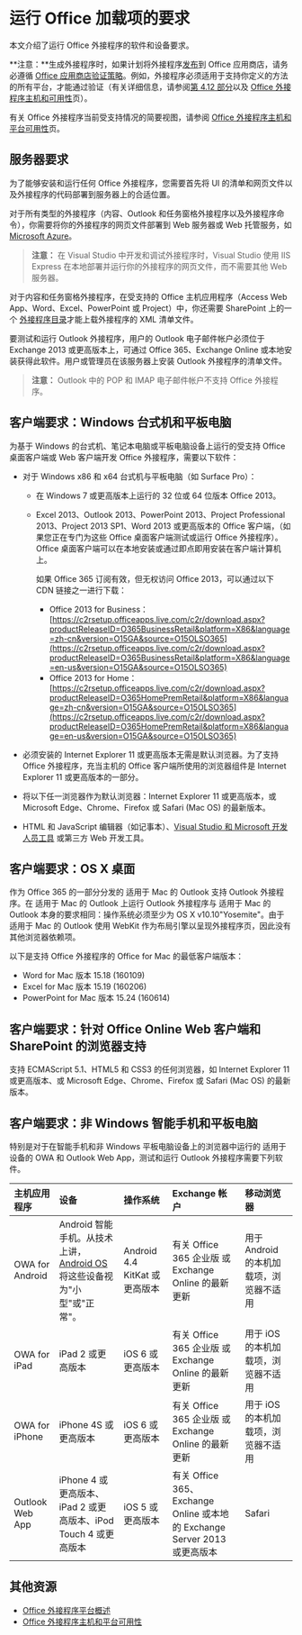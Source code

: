 
# <a name="requirements-for-running-office-add-ins"></a>运行 Office 加载项的要求


本文介绍了运行 Office 外接程序的软件和设备要求。

>
  **注意：**生成外接程序时，如果计划将外接程序[发布](../publish/publish.md)到 Office 应用商店，请务必遵循 [Office 应用商店验证策略](https://msdn.microsoft.com/en-us/library/jj220035.aspx)。例如，外接程序必须适用于支持你定义的方法的所有平台，才能通过验证（有关详细信息，请参阅[第 4.12 部分](https://msdn.microsoft.com/en-us/library/jj220035.aspx#Anchor_3)以及 [Office 外接程序主机和可用性](https://dev.office.com/add-in-availability)页）。

有关 Office 外接程序当前受支持情况的简要视图，请参阅 [Office 外接程序主机和平台可用性](http://dev.office.com/add-in-availability)页。

## <a name="server-requirements"></a>服务器要求

为了能够安装和运行任何 Office 外接程序，您需要首先将 UI 的清单和网页文件以及外接程序的代码部署到服务器上的合适位置。

对于所有类型的外接程序（内容、Outlook 和任务窗格外接程序以及外接程序命令），你需要将你的外接程序的网页文件部署到 Web 服务器或 Web 托管服务，如 [Microsoft Azure](../publish/host-an-office-add-in-on-microsoft-azure.md)。


 >**注意：** 在 Visual Studio 中开发和调试外接程序时，Visual Studio 使用 IIS Express 在本地部署并运行你的外接程序的网页文件，而不需要其他 Web 服务器。 

对于内容和任务窗格外接程序，在受支持的 Office 主机应用程序（Access Web App、Word、Excel、PowerPoint 或 Project）中，你还需要 SharePoint 上的一个 [外接程序目录](../publish/publish-task-pane-and-content-add-ins-to-an-add-in-catalog.md)才能上载外接程序的 XML 清单文件。

要测试和运行 Outlook 外接程序，用户的 Outlook 电子邮件帐户必须位于 Exchange 2013 或更高版本上，可通过 Office 365、Exchange Online 或本地安装获得此软件。用户或管理员在该服务器上安装 Outlook 外接程序的清单文件。

 >**注意：** Outlook 中的 POP 和 IMAP 电子邮件帐户不支持 Office 外接程序。




## <a name="client-requirements-windows-desktop-and-tablet"></a>客户端要求：Windows 台式机和平板电脑

为基于 Windows 的台式机、笔记本电脑或平板电脑设备上运行的受支持 Office 桌面客户端或 Web 客户端开发 Office 外接程序，需要以下软件：


- 对于 Windows x86 和 x64 台式机与平板电脑（如 Surface Pro）：
    - 在 Windows 7 或更高版本上运行的 32 位或 64 位版本 Office 2013。
    - Excel 2013、Outlook 2013、PowerPoint 2013、Project Professional 2013、Project 2013 SP1、Word 2013 或更高版本的 Office 客户端，（如果您正在专门为这些 Office 桌面客户端测试或运行 Office 外接程序）。Office 桌面客户端可以在本地安装或通过即点即用安装在客户端计算机上。
    
        如果 Office 365 订阅有效，但无权访问 Office 2013，可以通过以下 CDN 链接之一进行下载：
        
        - Office 2013 for Business：[https://c2rsetup.officeapps.live.com/c2r/download.aspx?productReleaseID=O365BusinessRetail&platform=X86&language=zh-cn&version=O15GA&source=O15OLSO365](https://c2rsetup.officeapps.live.com/c2r/download.aspx?productReleaseID=O365BusinessRetail&platform=X86&language=en-us&version=O15GA&source=O15OLSO365) 
        - Office 2013 for Home：[https://c2rsetup.officeapps.live.com/c2r/download.aspx?productReleaseID=O365HomePremRetail&platform=X86&language=zh-cn&version=O15GA&source=O15OLSO365](https://c2rsetup.officeapps.live.com/c2r/download.aspx?productReleaseID=O365HomePremRetail&platform=X86&language=en-us&version=O15GA&source=O15OLSO365) 

- 必须安装的 Internet Explorer 11 或更高版本无需是默认浏览器。为了支持 Office 外接程序，充当主机的 Office 客户端所使用的浏览器组件是 Internet Explorer 11 或更高版本的一部分。
- 将以下任一浏览器作为默认浏览器：Internet Explorer 11 或更高版本，或 Microsoft Edge、Chrome、Firefox 或 Safari (Mac OS) 的最新版本。
- HTML 和 JavaScript 编辑器（如记事本）、[Visual Studio 和 Microsoft 开发人员工具](https://www.visualstudio.com/features/office-tools-vs) 或第三方 Web 开发工具。

## <a name="client-requirements-os-x-desktop"></a>客户端要求：OS X 桌面

作为 Office 365 的一部分分发的 适用于 Mac 的 Outlook 支持 Outlook 外接程序。在 适用于 Mac 的 Outlook 上运行 Outlook 外接程序与 适用于 Mac 的 Outlook 本身的要求相同：操作系统必须至少为 OS X v10.10"Yosemite"。由于 适用于 Mac 的 Outlook 使用 WebKit 作为布局引擎以呈现外接程序页，因此没有其他浏览器依赖项。

以下是支持 Office 外接程序的 Office for Mac 的最低客户端版本：

- Word for Mac 版本 15.18 (160109) 
- Excel for Mac 版本 15.19 (160206) 
- PowerPoint for Mac 版本 15.24 (160614)

## <a name="client-requirements-browser-support-for-office-online-web-clients-and-sharepoint"></a>客户端要求：针对 Office Online Web 客户端和 SharePoint 的浏览器支持

支持 ECMAScript 5.1、HTML5 和 CSS3 的任何浏览器，如 Internet Explorer 11 或更高版本、或 Microsoft Edge、Chrome、Firefox 或 Safari (Mac OS) 的最新版本。


## <a name="client-requirements-non-windows-smartphone-and-tablet"></a>客户端要求：非 Windows 智能手机和平板电脑

特别是对于在智能手机和非 Windows 平板电脑设备上的浏览器中运行的 适用于设备的 OWA 和 Outlook Web App，测试和运行 Outlook 外接程序需要下列软件。


| 主机应用程序 | 设备 | 操作系统 | Exchange 帐户 | 移动浏览器 |
|:-----|:-----|:-----|:-----|:-----|
|OWA for Android|Android 智能手机。从技术上讲， [Android OS](https://developer.android.com/guide/practices/screens_support.html) 将这些设备视为"小型"或"正常"。|Android 4.4 KitKat 或更高版本|有关 Office 365 企业版 或 Exchange Online 的最新更新|用于 Android 的本机加载项，浏览器不适用|
|OWA for iPad|iPad 2 或更高版本|iOS 6 或更高版本|有关 Office 365 企业版 或 Exchange Online 的最新更新|用于 iOS 的本机加载项，浏览器不适用|
|OWA for iPhone|iPhone 4S 或更高版本|iOS 6 或更高版本|有关 Office 365 企业版 或 Exchange Online 的最新更新|用于 iOS 的本机加载项，浏览器不适用|
|Outlook Web App|iPhone 4 或更高版本、iPad 2 或更高版本、iPod Touch 4 或更高版本|iOS 5 或更高版本|有关 Office 365、Exchange Online 或本地的 Exchange Server 2013 或更高版本|Safari|


## <a name="additional-resources"></a>其他资源

- [Office 外接程序平台概述](../../docs/overview/office-add-ins.md)
- [Office 外接程序主机和平台可用性](http://dev.office.com/add-in-availability)


